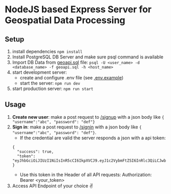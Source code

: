 # NodeJS based Express Server for Geospatial Data Processing

## Setup
1. install dependencies ```npm install```
2. Install PostgreSQL DB Server and make sure psql command is available
3. Import DB Data from [geoapi.sql](geoapi.sql) file: ```psql -U <user_name> -d <database_name> -f geoapi.sql -h <host_name>```
4. start development server:
    - create and configure .env file (see [.env.example](.env.example))
    - start the server: ```npm run dev```
5. start production server: ```npm run start```

## Usage
1. **Create new user**: make a post request to [/signup](http://localhost:3000/signup) with a json body like ```{ "username":"abc", "password": "def"}```
2. **Sign in**: make a post request to [/signin](http://localhost:3000/signin) with a json body like ```{ "username":"abc", "password": "def"}```.
   - If the credential are valid the server responds a json with a api token: 
    ```
    {
      "success": true,
      "token": "eyJhbGciOiJIUzI1NiIsInR5cCI6IkpXVCJ9.eyJ1c2VybmFtZSI6InRlc3QiLCJwbGFuIjoiZnJlZSIsImlzcyI6ImxvY2FsaG9zdDozMDAwIiwiaWF0IjoxNTE4OTgxMTk5LCJleHAiOjE1MTg5ODQ3OTl9.882VgD1UdebAQONZZbouYUqHLl_mWE4v3ABlyWZrRro"
    }
    ```
    - Use this token in the Header of all API requests: Authorization: Bearer <your_token>
3. Access API Endpoint of your choice ✌ 
